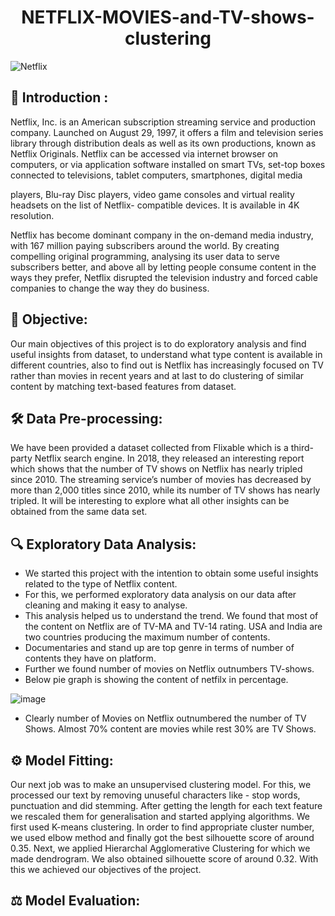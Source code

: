 <h1 align="center">NETFLIX-MOVIES-and-TV-shows-clustering </h1>

![Netflix](https://user-images.githubusercontent.com/84036652/176588641-b757f868-fba7-4d03-aed7-8ddad071841e.jpg)

## 📄 Introduction : 
Netflix, Inc. is an American subscription streaming service and production company. Launched on
August 29, 1997, it offers a film and television series library through distribution deals as well as its
own productions, known as Netflix Originals.
Netflix can be accessed via internet browser on computers, or via application software installed on
smart TVs, set-top boxes connected to televisions, tablet computers, smartphones, digital media

players, Blu-ray Disc players, video game consoles and virtual reality headsets on the list of Netflix-
compatible devices. It is available in 4K resolution.

Netflix has become dominant company in the on-demand media industry, with 167 million paying
subscribers around the world. By creating compelling original programming, analysing its user data to
serve subscribers better, and above all by letting people consume content in the ways they prefer,
Netflix disrupted the television industry and forced cable companies to change the way they do
business.

## 🎯 Objective:
Our main objectives of this project is to do exploratory analysis and find useful insights from dataset,
to understand what type content is available in different countries, also to find out is Netflix has
increasingly focused on TV rather than movies in recent years and at last to do clustering of similar
content by matching text-based features from dataset.

## 🛠 Data Pre-processing:
We have been provided a dataset collected from Flixable which is a third-party Netflix search engine.
In 2018, they released an interesting report which shows that the number of TV shows on Netflix has
nearly tripled since 2010. The streaming service’s number of movies has decreased by more than 2,000
titles since 2010, while its number of TV shows has nearly tripled. It will be interesting to explore what
all other insights can be obtained from the same data set.

## 🔍 Exploratory Data Analysis:
  *  We started this project with the intention to obtain some useful insights related to the type of Netflix
content. 
  *  For this, we performed exploratory data analysis on our data after cleaning and making it
easy to analyse.
  *  This analysis helped us to understand the trend. We found that most of the content
on Netflix are of TV-MA and TV-14 rating. USA and India are two countries producing the maximum
number of contents.
  *  Documentaries and stand up are top genre in terms of number of contents they
have on platform.
  *  Further we found number of movies on Netflix outnumbers TV-shows.
  * Below pie graph is showing the content of netfilx in percentage.
    
![image](https://user-images.githubusercontent.com/84036652/177276496-9aef61ae-72ec-416b-bad1-a3529c283288.png)
  * Clearly number of Movies on Netflix outnumbered the number of TV Shows. Almost 70% content are movies while rest 30% are TV Shows.




## ⚙️ Model Fitting:
Our next job was to make an unsupervised clustering model. For this, we processed our text by
removing unuseful characters like - stop words, punctuation and did stemming. After getting the
length for each text feature we rescaled them for generalisation and started applying algorithms. We
first used K-means clustering. In order to find appropriate cluster number, we used elbow method and
finally got the best silhouette score of around 0.35. Next, we applied Hierarchal Agglomerative
Clustering for which we made dendrogram. We also obtained silhouette score of around 0.32. With
this we achieved our objectives of the project.

## ⚖️ Model Evaluation:
